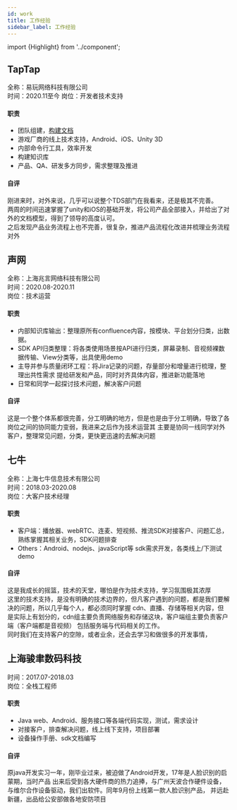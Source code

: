 ```yaml
---
id: work
title: 工作经验
sidebar_label: 工作经验
---
```


import {Highlight} from '../component';

## TapTap
全称：易玩网络科技有限公司  
时间：2020.11至今
<Highlight color='#6699FF'>岗位：</Highlight>开发者技术支持

#### 职责
- 团队组建，[构建文档](https://developer.taptap.com/v2-doc/sdk)  
- 游戏厂商的线上技术支持，Android、iOS、Unity 3D
- 内部命令行工具，效率开发
- 构建知识库
- 产品、QA、研发多方同步，需求整理及推进

#### 自评
刚进来时，对外来说，几乎可以说整个TDS部门在我看来，还是极其不完善。  
两周的时间迅速掌握了unity和iOS的基础开发，将公司产品全部接入，并给出了对外的文档模型，得到了领导的高度认可。  
之后发现产品业务流程上也不完善，很复杂，推进产品流程化改进并梳理业务流程对外

## 声网
全称：上海兆言网络科技有限公司    
时间：2020.08-2020.11     
<Highlight color='#6699FF'>岗位：</Highlight>技术运营    

#### 职责
- 内部知识库输出：整理原所有confluence内容，按模块、平台划分归类，出数据。
- SDK API归类整理：将各类使⽤场景按API进⾏归类，屏幕录制、⾳视频裸数据传输、View分类等，出具使用demo
- 主导并参与质量闭环⼯程：将Jira记录的问题，存量部分和增量进⾏梳理，整理出共性需求
提给研发和产品，同时对⻬具体内容，推进新功能落地
- ⽇常和同学⼀起探讨技术问题，解决客户问题

#### 自评
这是一个整个体系都很完善，分工明确的地方，但是也是由于分工明确，导致了各岗位之间的协同能力变弱，我进来之后作为技术运营其
主要是协同一线同学对外客户，整理常见问题，分类，更快更迅速的去解决问题

## 七⽜
全称：上海七牛信息技术有限公司  
时间：2018.03-2020.08  
<Highlight color='#6699FF'>岗位：</Highlight>大客户技术经理  

#### 职责
- 客户端：播放器、webRTC、连⻨、短视频、推流SDK对接客户、问题汇总，熟练掌握其相关业务，SDK问题排查  
- Others：Android、nodejs、javaScript等 sdk需求开发，各类线上/下测试demo  

#### 自评
这是我成长的摇篮，技术的天堂，哪怕是作为技术支持，学习氛围极其浓厚  
这里的技术支持，是没有明确的技术边界的，但凡客户遇到的问题，都是我们要解决的问题，所以几乎每个人，都必须同时掌握
cdn、直播、存储等相关内容，但是实际上有划分的，cdn组主要负责网络服务和存储这块，客户端组主要负责客户端（客户端都是音视频）
包括服务端与代码相关的工作。  
同时我们在支持客户的空隙，或者业余，还会去学习和做很多的开发事情，

## 上海骏⾀数码科技
时间：2017.07-2018.03  
<Highlight color='#6699FF'>岗位：</Highlight>全栈⼯程师

#### 职责
- Java web、Android、服务接⼝等各端代码实现，测试，需求设计  
- 对接客户，排查解决问题，线上线下⽀持，项⽬部署  
- 设备操作⼿册、sdk⽂档编写  

#### 自评
原java开发实习一年，刚毕业过来，被迫做了Android开发，17年是人脸识别的启蒙期，当时产品
出来后受到各大硬件商的热力追捧，与广州天波合作硬件设备，与维尔合作设备驱动，我们出软件。同年9月份上线第一款人脸识别产品，
并远赴新疆，出品给公安部做各地安防项目

